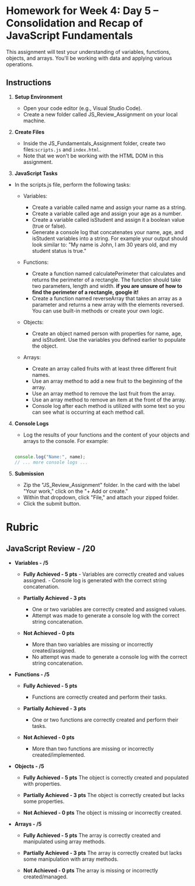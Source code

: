 # Homework for Week 4: Day 5 – Consolidation and Recap of JavaScript Fundamentals

This assignment will test your understanding of variables, functions, objects, and arrays. You'll be working with data and applying various operations.

## Instructions

1. **Setup Environment**
      - Open your code editor (e.g., Visual Studio Code).
      - Create a new folder called JS_Review_Assignment on your local machine.

2. **Create Files**
      - Inside the JS_Fundamentals_Assignment folder, create two files:`scripts.js` and `index.html`.
      - Note that we won't be working with the HTML DOM in this assignment.

3. **JavaScript Tasks**

- In the scripts.js file, perform the following tasks:

  - Variables:
    - Create a variable called name and assign your name as a string.
    - Create a variable called age and assign your age as a number.
    - Create a variable called isStudent and assign it a boolean value (true or false).
    - Generate a console log that concatenates your name, age, and isStudent variables into a string. For example your output should look similar to: "My name is John, I am 30 years old, and my student status is true."

  - Functions:
    - Create a function named calculatePerimeter that calculates and returns the perimeter of a rectangle. The function should take two parameters, length and width. **if you are unsure of how to find the perimeter of a rectangle, google it!**
    - Create a function named reverseArray that takes an array as a parameter and returns a new array with the elements reversed. You can use built-in methods or create your own logic.

  - Objects:
    - Create an object named person with properties for name, age, and isStudent. Use the variables you defined earlier to populate the object.

  - Arrays:
    - Create an array called fruits with at least three different fruit names.
    - Use an array method to add a new fruit to the beginning of the array.
    - Use an array method to remove the last fruit from the array.
    - Use an array method to remove an item at the front of the array.
    - Console log after each method is utilized with some text so you can see what is occurring at each method call.

4. **Console Logs**
      - Log the results of your functions and the content of your objects and arrays to the console. For example:

    ```javascript

    console.log("Name:", name);
    // ... more console logs ...
    ```

5. **Submission**
      - Zip the "JS_Review_Assignment" folder.
        In the card with the label "Your work," click on the "+ Add or create."
      - Within that dropdown, click "File," and attach your zipped folder.
      - Click the submit button.

# Rubric

## JavaScript Review - /20

- **Variables - /5**

  - **Fully Achieved - 5 pts**
        - Variables are correctly created and values assigned.
        - Console log is generated with the correct string concatenation.

  - **Partially Achieved - 3 pts**
    - One or two variables are correctly created and assigned values.
    - Attempt was made to generate a console log with the correct string concatenation.

  - **Not Achieved - 0 pts**
    - More than two variables are missing or incorrectly created/assigned.
    - No attempt was made to generate a console log with the correct string concatenation.

- **Functions - /5**

  - **Fully Achieved - 5 pts**
    - Functions are correctly created and perform their tasks.

  - **Partially Achieved - 3 pts**
    - One or two functions are correctly created and perform their tasks.

  - **Not Achieved - 0 pts**
    - More than two functions are missing or incorrectly created/implemented.

- **Objects - /5**

  - **Fully Achieved - 5 pts**
        The object is correctly created and populated with properties.

  - **Partially Achieved - 3 pts**
        The object is correctly created but lacks some properties.

  - **Not Achieved - 0 pts**
        The object is missing or incorrectly created.

- **Arrays - /5**

  - **Fully Achieved - 5 pts**
        The array is correctly created and manipulated using array methods.

  - **Partially Achieved - 3 pts**
        The array is correctly created but lacks some manipulation with array methods.

  - **Not Achieved - 0 pts**
        The array is missing or incorrectly created/managed.
